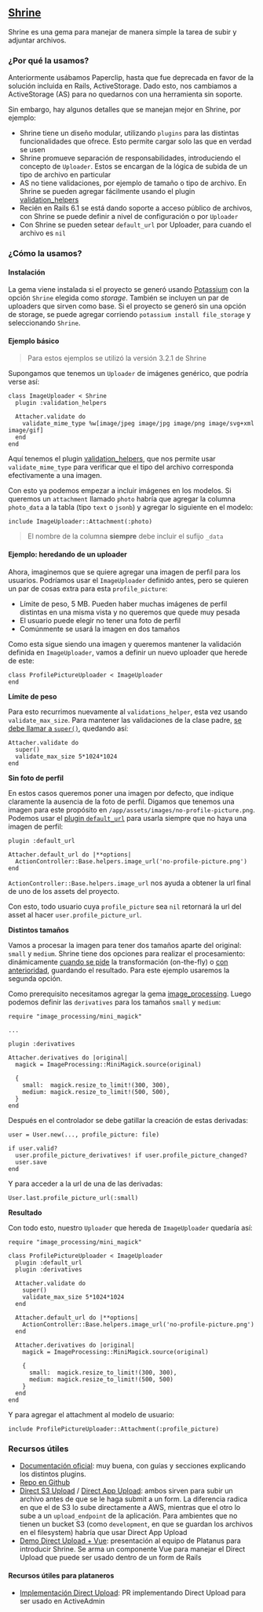 ## [Shrine](https://github.com/shrinerb/shrine)

Shrine es una gema para manejar de manera simple la tarea de subir y adjuntar archivos.

### ¿Por qué la usamos?

Anteriormente usábamos Paperclip, hasta que fue deprecada en favor de la solución incluida en Rails, ActiveStorage. Dado esto, nos cambiamos a ActiveStorage (AS) para no quedarnos con una herramienta sin soporte.

Sin embargo, hay algunos detalles que se manejan mejor en Shrine, por ejemplo:
- Shrine tiene un diseño modular, utilizando `plugins` para las distintas funcionalidades que ofrece. Esto permite cargar solo las que en verdad se usen
- Shrine promueve separación de responsabilidades, introduciendo el concepto de `Uploader`. Estos se encargan de la lógica de subida de un tipo de archivo en particular
- AS no tiene validaciones, por ejemplo de tamaño o tipo de archivo. En Shrine se pueden agregar fácilmente usando el plugin [validation_helpers](https://shrinerb.com/docs/plugins/validation_helpers)
- Recién en Rails 6.1 se está dando soporte a acceso público de archivos, con Shrine se puede definir a nivel de configuración o por `Uploader`
- Con Shrine se pueden setear `default_url` por Uploader, para cuando el archivo es `nil`

### ¿Cómo la usamos?

#### Instalación

La gema viene instalada si el proyecto se generó usando [Potassium](https://github.com/platanus/potassium) con la opción `Shrine` elegida como _storage_. También se incluyen un par de uploaders que sirven como base. Si el proyecto se generó sin una opción de storage, se puede agregar corriendo `potassium install file_storage` y seleccionando `Shrine`.

#### Ejemplo básico

> Para estos ejemplos se utilizó la versión 3.2.1 de Shrine

Supongamos que tenemos un `Uploader` de imágenes genérico, que podría verse así:

```
class ImageUploader < Shrine
  plugin :validation_helpers

  Attacher.validate do
    validate_mime_type %w[image/jpeg image/jpg image/png image/svg+xml image/gif]
  end
end
```
Aquí tenemos el plugin [validation_helpers](https://shrinerb.com/docs/plugins/validation_helpers), que nos permite usar `validate_mime_type` para verificar que el tipo del archivo corresponda efectivamente a una imagen.

Con esto ya podemos empezar a incluir imágenes en los modelos. Si queremos un `attachment` llamado `photo` habría que agregar la columna `photo_data` a la tabla (tipo `text` o `jsonb`) y agregar lo siguiente en el modelo:

```
include ImageUploader::Attachment(:photo)
```

> El nombre de la columna **siempre** debe incluir el sufijo `_data`

#### Ejemplo: heredando de un uploader
Ahora, imaginemos que se quiere agregar una imagen de perfil para los usuarios. Podríamos usar el `ImageUploader` definido antes, pero se quieren un par de cosas extra para esta `profile_picture`:

- Límite de peso, 5 MB. Pueden haber muchas imágenes de perfil distintas en una misma vista y no queremos que quede muy pesada
- El usuario puede elegir no tener una foto de perfil
- Comúnmente se usará la imagen en dos tamaños

Como esta sigue siendo una imagen y queremos mantener la validación definida en `ImageUploader`, vamos a definir un nuevo uploader que herede de este:

```
class ProfilePictureUploader < ImageUploader
end
```

**Límite de peso**

Para esto recurrimos nuevamente al `validations_helper`, esta vez usando `validate_max_size`. Para mantener las validaciones de la clase padre, [se debe llamar a `super()`](https://shrinerb.com/docs/plugins/validation#inheritance), quedando así:

```
Attacher.validate do
  super()
  validate_max_size 5*1024*1024
end
```

**Sin foto de perfil**

En estos casos queremos poner una imagen por defecto, que indique claramente la ausencia de la foto de perfil. Digamos que tenemos una imagen para este propósito en `/app/assets/images/no-profile-picture.png`. Podemos usar el [plugin `default_url`](https://shrinerb.com/docs/plugins/default_url) para usarla siempre que no haya una imagen de perfil:

```
plugin :default_url

Attacher.default_url do |**options|
  ActionController::Base.helpers.image_url('no-profile-picture.png')
end
```
`ActionController::Base.helpers.image_url` nos ayuda a obtener la url final de uno de los assets del proyecto.

Con esto, todo usuario cuya `profile_picture` sea `nil` retornará la url del asset al hacer `user.profile_picture_url`.

**Distintos tamaños**

Vamos a procesar la imagen para tener dos tamaños aparte del original: `small` y `medium`. Shrine tiene dos opciones para realizar el procesamiento: dinámicamente [cuando se pide](https://shrinerb.com/docs/plugins/derivation_endpoint) la transformación (on-the-fly) o [con anterioridad](https://shrinerb.com/docs/plugins/derivatives), guardando el resultado. Para este ejemplo usaremos la segunda opción.

Como prerequisito necesitamos agregar la gema [image_processing](https://github.com/janko/image_processing). Luego podemos definir las `derivatives` para los tamaños `small` y `medium`:

```
require "image_processing/mini_magick"

...

plugin :derivatives

Attacher.derivatives do |original|
  magick = ImageProcessing::MiniMagick.source(original)

  { 
    small:  magick.resize_to_limit!(300, 300),
    medium: magick.resize_to_limit!(500, 500),
  }
end
```

Después en el controlador se debe gatillar la creación de estas derivadas:

```
user = User.new(..., profile_picture: file)

if user.valid?
  user.profile_picture_derivatives! if user.profile_picture_changed?
  user.save
end
```

Y para acceder a la url de una de las derivadas:

```
User.last.profile_picture_url(:small)
```

**Resultado**

Con todo esto, nuestro `Uploader` que hereda de `ImageUploader` quedaría así:

```
require "image_processing/mini_magick"

class ProfilePictureUploader < ImageUploader
  plugin :default_url
  plugin :derivatives

  Attacher.validate do
    super()
    validate_max_size 5*1024*1024
  end

  Attacher.default_url do |**options|
    ActionController::Base.helpers.image_url('no-profile-picture.png')
  end

  Attacher.derivatives do |original|
    magick = ImageProcessing::MiniMagick.source(original)

    {
      small:  magick.resize_to_limit!(300, 300),
      medium: magick.resize_to_limit!(500, 500)
    }
  end
end
```

Y para agregar el attachment al modelo de usuario:

```
include ProfilePictureUploader::Attachment(:profile_picture)
```

### Recursos útiles
- [Documentación oficial](https://shrinerb.com/): muy buena, con guías y secciones explicando los distintos plugins.
- [Repo en Github](https://github.com/shrinerb/shrine)
- [Direct S3 Upload](https://github.com/shrinerb/shrine/wiki/Adding-Direct-S3-Uploads) / [Direct App Upload](https://github.com/shrinerb/shrine/wiki/Adding-Direct-App-Uploads): ambos sirven para subir un archivo antes de que se le haga submit a un form. La diferencia radica en que el de S3 lo sube directamente a AWS, mientras que el otro lo sube a un `upload_endpoint` de la aplicación. Para ambientes que no tienen un bucket S3 (como `development`, en que se guardan los archivos en el filesystem) habría que usar Direct App Upload
- [Demo Direct Upload + Vue](https://drive.google.com/file/d/1fwrZ1tLZa_xeSp2j57iKFgjNlgDxXAM9/view?usp=sharing): presentación al equipo de Platanus para introducir Shrine. Se arma un componente Vue para manejar el Direct Upload que puede ser usado dentro de un form de Rails

#### Recursos útiles para plataneros
- [Implementación Direct Upload](https://github.com/platanus/gret/pull/22): PR implementando Direct Upload para ser usado en ActiveAdmin
